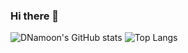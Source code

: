### Hi there 👋

<!--
**DNamoon/DNamoon** is a ✨ _special_ ✨ repository because its `README.md` (this file) appears on your GitHub profile.

Here are some ideas to get you started:

- 🔭 I’m currently working on ...
- 🌱 I’m currently learning ...
- 👯 I’m looking to collaborate on ...
- 🤔 I’m looking for help with ...
- 💬 Ask me about ...
- 📫 How to reach me: ...
- 😄 Pronouns: ...
- ⚡ Fun fact: ...
-->

![DNamoon's GitHub stats](https://github-readme-stats.vercel.app/api?username=DNamoon&show_icons=true&theme=great-gatsby)
![Top Langs](https://github-readme-stats.vercel.app/api/top-langs/?username=Ho&layout=compact&theme=material-palenight)

